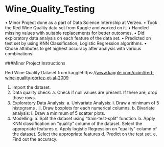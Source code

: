 # Wine_Quality_Testing

• Minor Project done as a part of Data Science Internship at Verzeo.
• Took the Red Wine Quality data set from Kaggle and worked on it.
• Handled missing values with suitable replacements for better outcomes.
• Did exploratory data analysis on each feature of the data set.
• Predicted on test set by using KNN Classification, Logistic Regression algorithms.
• Chose attributes to get highest accuracy after analysis with various combinations.

###Minor Project Instructions

Red Wine Quality Dataset from kagglehttps://www.kaggle.com/uciml/red-wine-quality-cortez-et-al-2009

1. Import the dataset.
2. Data quality check:
  a. Check if null values are present. If there are, drop those rows.
3. Exploratory Data Analysis:
  a. Univariate Analysis:
    i. Draw a minimum of 5 histograms .
    ii. Draw boxplots for each numerical columns.
  b. Bivariate analysis:
    i. Draw a minimum of 5 scatter plots.
4. Modelling:
  a. Split the dataset using “train-test-split” function.
  b. Apply KNN classification on “quality” column of the dataset. Select the appropriate features
  c. Apply logistic Regression on “quality” column of the dataset. Select the appropriate features
  d. Predict on the test set.
  e. Find out the accuracy.
